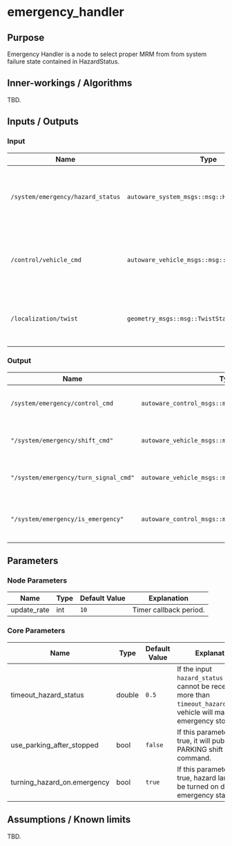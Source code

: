 # emergency_handler

## Purpose

Emergency Handler is a node to select proper MRM from from system failure state contained in HazardStatus.

## Inner-workings / Algorithms

TBD.

## Inputs / Outputs

### Input

| Name                              | Type                                             | Description                                                                   |
| --------------------------------- | ------------------------------------------------ | ----------------------------------------------------------------------------- |
| `/system/emergency/hazard_status` | `autoware_system_msgs::msg::HazardStatusStamped` | Used to select proper MRM from system failure state contained in HazardStatus |
| `/control/vehicle_cmd`            | `autoware_vehicle_msgs::msg::VehicleCommand`     | Used as reference when generate Emergency Control Command                     |
| `/localization/twist`             | `geometry_msgs::msg::TwistStamped`               | Used to decide whether vehicle is stopped or not                              |

### Output

| Name                                  | Type                                                | Description                                           |
| ------------------------------------- | --------------------------------------------------- | ----------------------------------------------------- |
| `/system/emergency/control_cmd`       | `autoware_control_msgs::msg::ControlCommandStamped` | Required to execute proper MRM                        |
| `"/system/emergency/shift_cmd"`       | `autoware_vehicle_msgs::msg::ShiftStamped`          | Required to execute proper MRM                        |
| `"/system/emergency/turn_signal_cmd"` | `autoware_vehicle_msgs::msg::TurnSignal`            | Required to execute proper MRM                        |
| `"/system/emergency/is_emergency"`    | `autoware_control_msgs::msg::EmergencyMode`         | Used to inform the emergency situation of the vehicle |

## Parameters

### Node Parameters

| Name        | Type | Default Value | Explanation            |
| ----------- | ---- | ------------- | ---------------------- |
| update_rate | int  | `10`          | Timer callback period. |

### Core Parameters

| Name                        | Type   | Default Value | Explanation                                                                                                                       |
| --------------------------- | ------ | ------------- | --------------------------------------------------------------------------------------------------------------------------------- |
| timeout_hazard_status       | double | `0.5`         | If the input `hazard_status` topic cannot be received for more than `timeout_hazard_status`, vehicle will make an emergency stop. |
| use_parking_after_stopped   | bool   | `false`       | If this parameter is true, it will publish PARKING shift command.                                                                 |
| turning_hazard_on.emergency | bool   | `true`        | If this parameter is true, hazard lamps will be turned on during emergency state.                                                 |

## Assumptions / Known limits

TBD.
